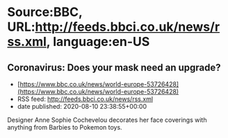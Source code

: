 # Source:BBC, URL:http://feeds.bbci.co.uk/news/rss.xml, language:en-US

## Coronavirus: Does your mask need an upgrade?
 - [https://www.bbc.co.uk/news/world-europe-53726428](https://www.bbc.co.uk/news/world-europe-53726428)
 - RSS feed: http://feeds.bbci.co.uk/news/rss.xml
 - date published: 2020-08-10 23:38:55+00:00

Designer Anne Sophie Cochevelou decorates her face coverings with anything from Barbies to Pokemon toys.

